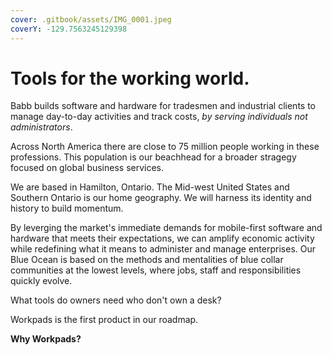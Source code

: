 ```yaml
---
cover: .gitbook/assets/IMG_0001.jpeg
coverY: -129.7563245129398
---
```


# Tools for the working world.

Babb builds software and hardware for tradesmen and industrial clients to manage day-to-day activities and track costs, _by serving individuals not administrators_.&#x20;

Across North America there are close to 75 million people working in these professions. This population is our beachhead for a broader stragegy focused on global business services.

We are based in Hamilton, Ontario. The Mid-west United States and Southern Ontario is our home geography. We will harness its identity and history to build momentum.&#x20;

By leverging the market's immediate demands for mobile-first software and hardware that meets their expectations, we can amplify economic activity while redefining what it means to administer and manage enterprises. Our Blue Ocean is based on the methods and mentalities of blue collar communities at the lowest levels, where jobs, staff and responsibilities quickly evolve.

What tools do owners need who don't own a desk?

Workpads is the first product in our roadmap.

**Why Workpads?**
